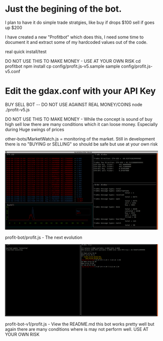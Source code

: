 # Just the begining of the bot.

I plan to have it do simple trade stratgies, like buy if drops $100 sell if goes up $200

I have created a new "Profitbot" which does this, I need some time to document it and extract some of my hardcoded values out of the code.


real quick install/test

DO NOT USE THIS TO MAKE MONEY - USE AT YOUR OWN RISK
cd profitbot
npm install
cp config/profit.js-v5.sample sample config/profit.js-v5.conf 
# Edit the gdax.conf with your API Key
BUY SELL BOT -- DO NOT USE AGAINST REAL MONEY/COINS
node ./profit-v5.js

DO NOT USE THIS TO MAKE MONEY - While the concept is sound of buy high sell low there are many conditions which it can loose money. Especially during Huge swings of prices


other-bots/MarketWatch.js  = monitoring of the market. Still in development there is no "BUYING or SELLING" so should be safe but use at your own risk

![MarketWatch](/images/MarketWatch.png)


profit-bot/profit.js      - The next evolution 

![Profit-Bot-V1](/images/Profit-Bot-V1.png)


profit-bot-v1/profit.js   - View the README.md  this bot works pretty well but again there are many conditions where is may not perform well. USE AT YOUR OWN RISK
